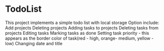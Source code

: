 # TodoList
This project implements a simple todo list with local storage
Option include:
    Add projects
    Deleting projects
    Adding tasks to projects
    Deleting tasks from projects
    Editing tasks
        Marking tasks as done
        Setting task priority - this appears as the border color of task(red - high, orange- medium, yellow - low)
        Changing date and title